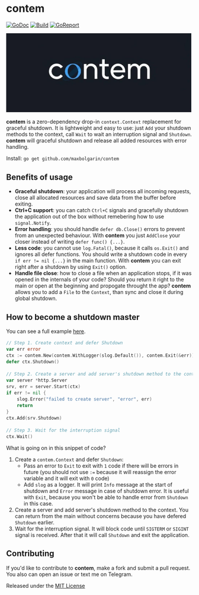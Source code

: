 # contem

[![GoDoc][doc-img]][doc] [![Build][ci-img]][ci] [![GoReport][report-img]][report]

<picture>
  <img src=".github/logo.jpg" width="500" alt="contem logo">
</picture>

**contem** is a zero-dependency drop-in `context.Context` replacement for graceful shutdown. It is lightweight and easy to use: just `Add` your shutdown methods to the context, call `Wait` to wait an interruption signal and `Shutdown`. **contem** will graceful shutdown and release all added resources with error handling.

Install: `go get github.com/maxbolgarin/contem`


## Benefits of usage

* **Graceful shutdown**: your application will process all incoming requests, close all allocated resources and save data from the buffer before exiting.
* **Ctrl+C support**: you can catch `Ctrl+C` signals and gracefully shutdown the application out of the box without remebering how to use `signal.Notify`.
* **Error handling**: you should handle `defer db.Close()` errors to prevent from an unexpected behaviour. With **contem** you just `AddClose` your closer instead of writing `defer func() {...}`.
* **Less code**: you cannot use `log.Fatal()`, because it calls `os.Exit()` and ignores all defer functions. You should write a shutdown code in every `if err != nil {...}` in the main function. With **contem** you can exit right after a shutdown by using `Exit()` option.
* **Handle file close**: how to close a file when an application stops, if it was opened in the internals of your code? Should you return it right to the main or open at the beginning and propogate throught the app? **contem** allows you to add a `File` to the `Context`, than sync and close it during global shutdown.


## How to become a shutdown master

You can see a full example [here](example/main.go).

```go
// Step 1. Create context and defer Shutdown
var err error
ctx := contem.New(contem.WithLogger(slog.Default()), contem.Exit(&err))
defer ctx.Shutdown()

// Step 2. Create a server and add server's shutdown method to the context
var server *http.Server
srv, err = server.Start(ctx)
if err != nil {
    slog.Error("failed to create server", "error", err)
    return
}
ctx.Add(srv.Shutdown)

// Step 3. Wait for the interruption signal
ctx.Wait()
```


What is going on in this snippet of code?

1. Create a `contem.Context` and defer `Shutdown`:
    * Pass an error to `Exit` to exit with `1` code if there will be errors in future (you should not use `:=` because it will reassign the error variable and it will exit with `0` code)
    * Add `slog` as a logger. It will print `Info` message at the start of shutdown and `Error` message in case of shutdown error. It is useful with `Exit`, because you won't be able to handle error from `Shutdown` in this case.
2. Create a server and add server's shutdown method to the context. You can return from the main without concerns because you have defered `Shutdown` earlier.
3. Wait for the interruption signal. It will block code until `SIGTERM` or `SIGINT` signal is received. After that it will call `Shutdown` and exit the application.


## Contributing

If you'd like to contribute to **contem**, make a fork and submit a pull request. You also can open an issue or text me on Telegram.

Released under the [MIT License]

[MIT License]: LICENSE.txt
[doc-img]: https://pkg.go.dev/badge/github.com/maxbolgarin/contem
[doc]: https://pkg.go.dev/github.com/maxbolgarin/contem
[ci-img]: https://github.com/maxbolgarin/contem/actions/workflows/go.yml/badge.svg
[ci]: https://github.com/maxbolgarin/contem/actions
[report-img]: https://goreportcard.com/badge/github.com/maxbolgarin/contem
[report]: https://goreportcard.com/report/github.com/maxbolgarin/contem
